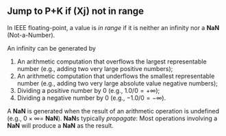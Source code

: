 ## Jump to P+K if (Xj) not in range

In IEEE floating-point, a value is *in range* if it is neither an infinity nor a **NaN** (Not-a-Number).

An infinity can be generated by
1. An arithmetic computation that overflows the largest representable number (e.g., adding two very large positive numbers);
2. An arithmetic computation that underflows the smallest representable number (e.g., adding two very large absolute value negative numbers);
3. Dividing a positive number by 0 (e.g., $`1.0/0 = +\infty`$);
4. Dividing a negative number by 0 (e.g., $`-1.0/0 = -\infty`$).

A **NaN** is generated when the result of an arithmetic operation is undefined (e.g., $` 0 \times \infty =`$ **NaN**).
**NaN**s typically *propagate*: Most operations involving a **NaN** will produce a **NaN** as the result.
